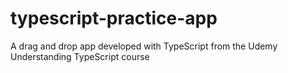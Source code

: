 # typescript-practice-app
A drag and drop app developed with TypeScript from the Udemy Understanding TypeScript course

